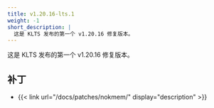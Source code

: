 ```yaml
---
title: v1.20.16-lts.1
weight: -1
short_description: |
  这是 KLTS 发布的第一个 v1.20.16 修复版本。
---
```


这是 KLTS 发布的第一个 v1.20.16 修复版本。

## 补丁

- {{< link url="/docs/patches/nokmem/" display="description" >}}
